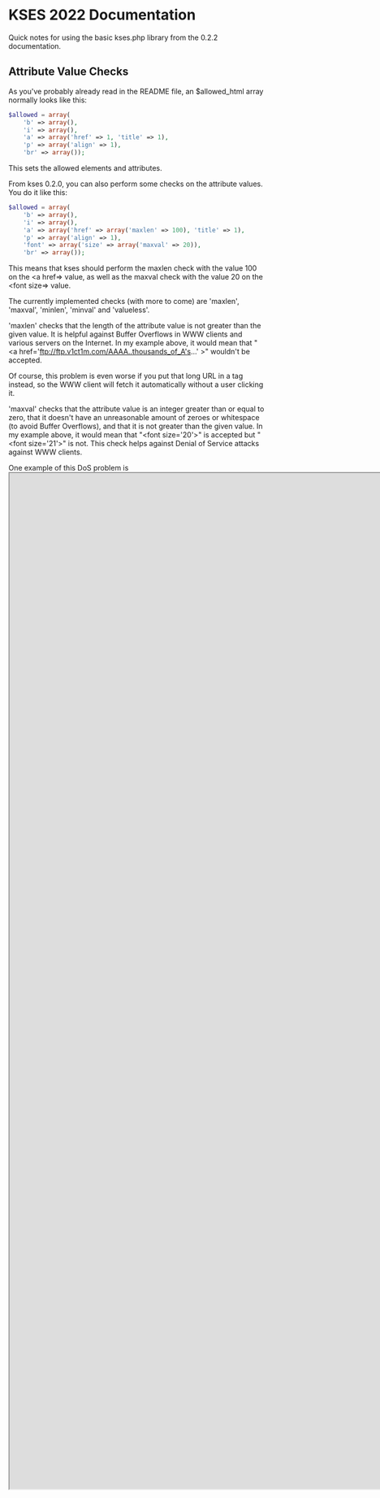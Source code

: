 # KSES 2022 Documentation

Quick notes for using the basic kses.php library from the 0.2.2 documentation.

## Attribute Value Checks

As you've probably already read in the README file, an $allowed_html array
normally looks like this:

```php
$allowed = array(
    'b' => array(),
    'i' => array(),
    'a' => array('href' => 1, 'title' => 1),
    'p' => array('align' => 1),
    'br' => array());
```

This sets the allowed elements and attributes.

From kses 0.2.0, you can also perform some checks on the attribute values. You
do it like this:

```php
$allowed = array(
    'b' => array(),
    'i' => array(),
    'a' => array('href' => array('maxlen' => 100), 'title' => 1),
    'p' => array('align' => 1),
    'font' => array('size' => array('maxval' => 20)),
    'br' => array());
```

This means that kses should perform the maxlen check with the value 100 on the
<a href=> value, as well as the maxval check with the value 20 on the <font
size=> value.

The currently implemented checks (with more to come) are 'maxlen', 'maxval',
'minlen', 'minval' and 'valueless'.

'maxlen' checks that the length of the attribute value is not greater than the
given value. It is helpful against Buffer Overflows in WWW clients and various
servers on the Internet. In my example above, it would mean that
"&lt;a href='ftp://ftp.v1ct1m.com/AAAA..thousands_of_A's...' >" wouldn't be
accepted.

Of course, this problem is even worse if you put that long URL in a <frame>
tag instead, so the WWW client will fetch it automatically without a user
clicking it.

'maxval' checks that the attribute value is an integer greater than or equal to
zero, that it doesn't have an unreasonable amount of zeroes or whitespace (to
avoid Buffer Overflows), and that it is not greater than the given value. In
my example above, it would mean that "&lt;font size='20'>" is accepted but
"&lt;font size='21'>" is not. This check helps against Denial of Service attacks
against WWW clients.

One example of this DoS problem is <iframe src="http://some.web.server/"
width="20000" height="2000">, which makes some client machines completely
overloaded.

'minlen' and 'minval' works the same as 'maxlen' and 'maxval', except that they
check for minimum lengths and values instead of maximum ones.

'valueless' checks if an attribute has a value (like &lt;a href="blah">) or not
(&lt;option selected>). If the given value is a "y" or a "Y", the attribute must
not have a value to be accepted. If the given value is an "n" or an "N", the
attribute must have a value. Note that &lt;a href=""> is considered to have a
value, so there's a difference between valueless attributes and attribute
values with the length zero.

You can combine more than one check, by putting one after the other in the
inner array.

## Whitelisted URL Protocols

From kses 0.2.0, it has a function that checks all attribute values for URL
protocols and only allows the protocols given in a whitelist.

If you call kses the old way with two parameters - a string and an
$allowed_html array - it will take its own default array, which whitelists the
protocols http, https, ftp, news, nntp, telnet, gopher and mailto. Pretty
reasonable, but anyone who wants to change it just calls the kses() function
with a third parameter, like this:

```php
$string = kses($string, $allowed_html, array('http', 'https'));
```

Note that you shouldn't include any colon after http or other protocol names.

## Stripping Everything

Sometimes you want to use kses for stripping all (X)HTML tags from a document.
You do it by calling kses like this:

```php
$doc = kses($doc, array());
```

## Supported Formats

It should be noted that kses doesn't deal with any smiley plus newline plus
HTML format. It uses HTML or XHTML, both as input and as output.
Conversions from the preferred format to or from HTML or XHTML is up to you.

## Hooks
Sometimes you want to perform one more action on all data that kses will
filter. There is a special function for that purpose called kses_hook(). kses
calls it from its main function kses(), so if you insert some code in
kses_hook(), it will always be called to change all data that kses sees.
